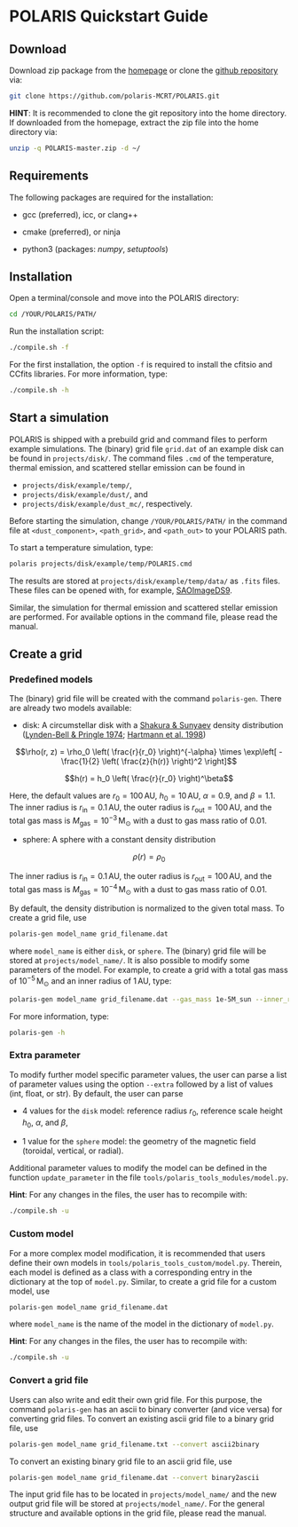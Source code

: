 # POLARIS Quickstart Guide


## Download

Download zip package from the [homepage](http://www1.astrophysik.uni-kiel.de/~polaris/) or clone the [github repository](https://github.com/polaris-MCRT/POLARIS) via:
```bash
git clone https://github.com/polaris-MCRT/POLARIS.git
```
**HINT**: It is recommended to clone the git repository into the home directory.
If downloaded from the homepage, extract the zip file into the home directory via:
```bash
unzip -q POLARIS-master.zip -d ~/
```


## Requirements

The following packages are required for the installation:

- gcc (preferred), icc, or clang++

- cmake (preferred), or ninja

- python3 (packages: *numpy*, *setuptools*)


## Installation

Open a terminal/console and move into the POLARIS directory:
```bash
cd /YOUR/POLARIS/PATH/
```

Run the installation script:
```bash
./compile.sh -f
```
For the first installation, the option `-f` is required to install the cfitsio and CCfits libraries.
For more information, type:
```bash
./compile.sh -h
```


## Start a simulation

POLARIS is shipped with a prebuild grid and command files to perform example simulations.
The (binary) grid file `grid.dat` of an example disk can be found in `projects/disk/`.
The command files `.cmd` of the temperature, thermal emission, and scattered stellar emission can be found in

- `projects/disk/example/temp/`,
- `projects/disk/example/dust/`, and
- `projects/disk/example/dust_mc/`, respectively.

Before starting the simulation, change `/YOUR/POLARIS/PATH/` in the command file at `<dust_component>`, `<path_grid>`, and `<path_out>` to your POLARIS path.

To start a temperature simulation, type:
```bash
polaris projects/disk/example/temp/POLARIS.cmd
```
The results are stored at `projects/disk/example/temp/data/` as `.fits` files. These files can be opened with, for example, [SAOImageDS9](https://sites.google.com/cfa.harvard.edu/saoimageds9/home).

Similar, the simulation for thermal emission and scattered stellar emission are performed.
For available options in the command file, please read the manual.


## Create a grid


### Predefined models

The (binary) grid file will be created with the command `polaris-gen`.
There are already two models available:

- disk: A circumstellar disk with a [Shakura & Sunyaev](https://ui.adsabs.harvard.edu/abs/1973A&A....24..337S) density distribution
([Lynden-Bell & Pringle 1974](https://ui.adsabs.harvard.edu/abs/1974MNRAS.168..603L); [Hartmann et al. 1998](https://ui.adsabs.harvard.edu/abs/1998ApJ...495..385H))
```math
\rho(r, z) = \rho_0 \left( \frac{r}{r_0} \right)^{-\alpha} \times \exp\left[ -\frac{1}{2} \left( \frac{z}{h(r)} \right)^2 \right]
```
```math
h(r) = h_0 \left( \frac{r}{r_0} \right)^\beta
```
Here, the default values are $`r_0 = 100\,\mathrm{AU}`$, $`h_0 = 10\,\mathrm{AU}`$, $`\alpha = 0.9`$, and $`\beta = 1.1`$.
The inner radius is $`r_\mathrm{in} = 0.1\,\mathrm{AU}`$, the outer radius is $`r_\mathrm{out} = 100\,\mathrm{AU}`$, and the total gas mass is $`M_\mathrm{gas} = 10^{-3}\,\mathrm{M_\odot}`$ with a dust to gas mass ratio of 0.01.

- sphere: A sphere with a constant density distribution
```math
\rho(r) = \rho_0
```
The inner radius is $`r_\mathrm{in} = 0.1\,\mathrm{AU}`$, the outer radius is $`r_\mathrm{out} = 100\,\mathrm{AU}`$, and the total gas mass is $`M_\mathrm{gas} = 10^{-4}\,\mathrm{M_\odot}`$ with a dust to gas mass ratio of 0.01.

By default, the density distribution is normalized to the given total mass.
To create a grid file, use
```bash
polaris-gen model_name grid_filename.dat
```
where `model_name` is either `disk`, or `sphere`.
The (binary) grid file will be stored at `projects/model_name/`.
It is also possible to modify some parameters of the model.
For example, to create a grid with a total gas mass of $`10^{-5}\,\mathrm{M_\odot}`$ and an inner radius of $`1\,\mathrm{AU}`$, type:
```bash
polaris-gen model_name grid_filename.dat --gas_mass 1e-5M_sun --inner_radius 1AU
```
For more information, type:
```bash
polaris-gen -h
```


### Extra parameter

To modify further model specific parameter values, the user can parse a list of parameter values using the option `--extra` followed by a list of values (int, float, or str).
By default, the user can parse

- 4 values for the `disk` model: reference radius $`r_0`$, reference scale height $`h_0`$, $`\alpha`$, and $`\beta`$,

- 1 value for the `sphere` model: the geometry of the magnetic field (toroidal, vertical, or radial).

Additional parameter values to modify the model can be defined in the function `update_parameter` in the file `tools/polaris_tools_modules/model.py`.

**Hint**: For any changes in the files, the user has to recompile with:
```bash
./compile.sh -u
```


### Custom model

For a more complex model modification, it is recommended that users define their own models in `tools/polaris_tools_custom/model.py`.
Therein, each model is defined as a class with a corresponding entry in the dictionary at the top of `model.py`.
Similar, to create a grid file for a custom model, use
```bash
polaris-gen model_name grid_filename.dat
```
where `model_name` is the name of the model in the dictionary of `model.py`.

**Hint**: For any changes in the files, the user has to recompile with:
```bash
./compile.sh -u
```


### Convert a grid file

Users can also write and edit their own grid file.
For this purpose, the command `polaris-gen` has an ascii to binary converter (and vice versa) for converting grid files.
To convert an existing ascii grid file to a binary grid file, use
```bash
polaris-gen model_name grid_filename.txt --convert ascii2binary
```
To convert an existing binary grid file to an ascii grid file, use
```bash
polaris-gen model_name grid_filename.dat --convert binary2ascii
```
The input grid file has to be located in `projects/model_name/` and the new output grid file will be stored at `projects/model_name/`.
For the general structure and available options in the grid file, please read the manual.
